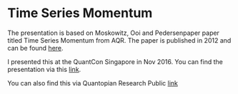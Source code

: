 # Time Series Momentum

The presentation is based on Moskowitz, Ooi and Pedersenpaper paper titled Time Series Momentum from AQR. The paper is published in 2012 and can be found [here](https://www.aqr.com/library/journal-articles/time-series-momentum).

I presented this at the QuantCon Singapore in Nov 2016. You can find the presentation via this [link](http://www.slideshare.net/secret/lBqnOY9iNVtN29).

You can also find this via Quantopian Research Public [link](https://github.com/quantopian/research_public)
